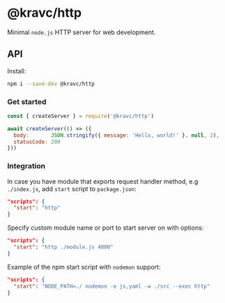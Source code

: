 # @kravc/http

Minimal `node.js` HTTP server for web development.

## API

Install:

```sh
npm i --save-dev @kravc/http
```

### Get started

```js
const { createServer } = require('@kravc/http')

await createServer(() => ({
  body:       JSON.stringify({ message: 'Hello, world!' }, null, 2),
  statusCode: 200
}))
```

### Integration

In case you have module that exports request handler method, e.g `./index.js`,
add `start` script to `package.json`:

```json
"scripts": {
  "start": "http"
}
```

Specify custom module name or port to start server on with options:

```json
"scripts": {
  "start": "http ./module.js 4000"
}
```

Example of the npm start script with `nodemon` support:

```json
"scripts": {
  "start": "NODE_PATH=./ nodemon -e js,yaml -w ./src --exec http"
}
```
